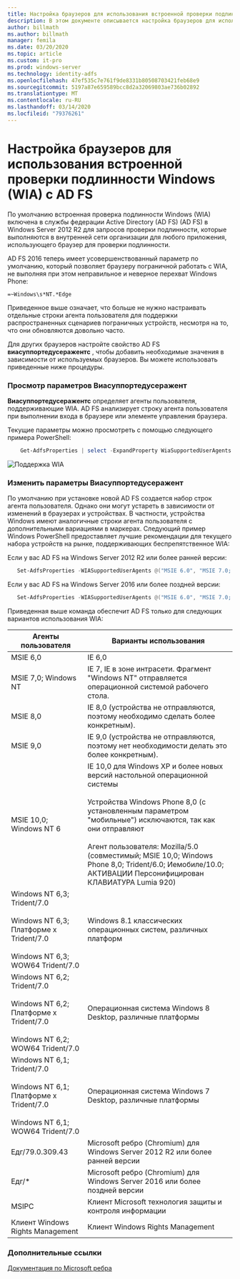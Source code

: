 ```yaml
---
title: Настройка браузеров для использования встроенной проверки подлинности Windows (WIA) с AD FS
description: В этом документе описывается настройка браузеров для использования WIA с AD FS
author: billmath
ms.author: billmath
manager: femila
ms.date: 03/20/2020
ms.topic: article
ms.custom: it-pro
ms.prod: windows-server
ms.technology: identity-adfs
ms.openlocfilehash: 47ef535c7e761f9de8331b80508703421feb68e9
ms.sourcegitcommit: 5197a87e659589bcc8d2a32069803ae736b02892
ms.translationtype: MT
ms.contentlocale: ru-RU
ms.lasthandoff: 03/14/2020
ms.locfileid: "79376261"
---
```

# <a name="configure-browsers-to-use-windows-integrated-authentication-wia-with-ad-fs"></a>Настройка браузеров для использования встроенной проверки подлинности Windows (WIA) с AD FS

По умолчанию встроенная проверка подлинности Windows (WIA) включена в службы федерации Active Directory (AD FS) (AD FS) в Windows Server 2012 R2 для запросов проверки подлинности, которые выполняются в внутренней сети организации для любого приложения, использующего браузер для проверки подлинности.

AD FS 2016 теперь имеет усовершенствованный параметр по умолчанию, который позволяет браузеру пограничной работать с WIA, не выполняя при этом неправильное и неверное перехват Windows Phone:

    =~Windows\s*NT.*Edge

Приведенное выше означает, что больше не нужно настраивать отдельные строки агента пользователя для поддержки распространенных сценариев пограничных устройств, несмотря на то, что они обновляются довольно часто.

Для других браузеров настройте свойство AD FS **виасуппортедусеражентс** , чтобы добавить необходимые значения в зависимости от используемых браузеров.  Вы можете использовать приведенные ниже процедуры.



### <a name="view-wiasupporteduseragent-settings"></a>Просмотр параметров Виасуппортедусеражент
**Виасуппортедусеражентс** определяет агенты пользователя, поддерживающие WIA. AD FS анализирует строку агента пользователя при выполнении входа в браузере или элементе управления браузера.

Текущие параметры можно просмотреть с помощью следующего примера PowerShell:

```powershell
    Get-AdfsProperties | select -ExpandProperty WiaSupportedUserAgents
```

![Поддержка WIA](../operations/media/Configure-AD-FS-Browser-WIA/wiasupport.png)

### <a name="change-wiasupporteduseragent-settings"></a>Изменить параметры Виасуппортедусеражент
По умолчанию при установке новой AD FS создается набор строк агента пользователя. Однако они могут устареть в зависимости от изменений в браузерах и устройствах. В частности, устройства Windows имеют аналогичные строки агента пользователя с дополнительными вариациями в маркерах. Следующий пример Windows PowerShell предоставляет лучшие рекомендации для текущего набора устройств на рынке, поддерживающих беспрепятственное WIA:

Если у вас AD FS на Windows Server 2012 R2 или более ранней версии:

```powershell
   Set-AdfsProperties -WIASupportedUserAgents @("MSIE 6.0", "MSIE 7.0; Windows NT", "MSIE 8.0", "MSIE 9.0", "MSIE 10.0; Windows NT 6", "Windows NT 6.3; Trident/7.0", "Windows NT 6.3; Win64; x64; Trident/7.0", "Windows NT 6.3; WOW64; Trident/7.0", "Windows NT 6.2; Trident/7.0", "Windows NT 6.2; Win64; x64; Trident/7.0", "Windows NT 6.2; WOW64; Trident/7.0", "Windows NT 6.1; Trident/7.0", "Windows NT 6.1; Win64; x64; Trident/7.0", "Windows NT 6.1; WOW64; Trident/7.0", "MSIPC", "Windows Rights Management Client", "Edg/79.0.309.43")
```

Если у вас AD FS на Windows Server 2016 или более поздней версии:

```powershell
   Set-AdfsProperties -WIASupportedUserAgents @("MSIE 6.0", "MSIE 7.0; Windows NT", "MSIE 8.0", "MSIE 9.0", "MSIE 10.0; Windows NT 6", "Windows NT 6.3; Trident/7.0", "Windows NT 6.3; Win64; x64; Trident/7.0", "Windows NT 6.3; WOW64; Trident/7.0", "Windows NT 6.2; Trident/7.0", "Windows NT 6.2; Win64; x64; Trident/7.0", "Windows NT 6.2; WOW64; Trident/7.0", "Windows NT 6.1; Trident/7.0", "Windows NT 6.1; Win64; x64; Trident/7.0", "Windows NT 6.1; WOW64; Trident/7.0", "MSIPC", "Windows Rights Management Client", "Edg/*")
```

Приведенная выше команда обеспечит AD FS только для следующих вариантов использования WIA:



|Агенты пользователя|Варианты использования|
|-----|-----|
|MSIE 6,0|IE 6,0|
|MSIE 7,0; Windows NT|IE 7, IE в зоне интрасети. Фрагмент "Windows NT" отправляется операционной системой рабочего стола.|
|MSIE 8,0|IE 8,0 (устройства не отправляются, поэтому необходимо сделать более конкретным).|
|MSIE 9,0|IE 9,0 (устройства не отправляются, поэтому нет необходимости делать это более конкретным).|
|MSIE 10,0; Windows NT 6|IE 10,0 для Windows XP и более новых версий настольной операционной системы</br></br>Устройства Windows Phone 8,0 (с установленным параметром "мобильные") исключаются, так как они отправляют</br></br>Агент пользователя: Mozilla/5.0 (совместимый; MSIE 10,0; Windows Phone 8,0; Trident/6.0; Иемобиле/10.0; АКТИВАЦИИ Персонифицирован КЛАВИАТУРА Lumia 920)|
|Windows NT 6,3; Trident/7.0</br></br>Windows NT 6,3; Платформе х Trident/7.0</br></br>Windows NT 6,3; WOW64 Trident/7.0| Windows 8.1 классических операционных систем, различных платформ|
|Windows NT 6,2; Trident/7.0</br></br>Windows NT 6,2; Платформе х Trident/7.0</br></br>Windows NT 6,2; WOW64 Trident/7.0|Операционная система Windows 8 Desktop, различные платформы|
|Windows NT 6,1; Trident/7.0</br></br>Windows NT 6,1; Платформе х Trident/7.0</br></br>Windows NT 6,1; WOW64 Trident/7.0|Операционная система Windows 7 Desktop, различные платформы|
|Едг/79.0.309.43 | Microsoft ребро (Chromium) для Windows Server 2012 R2 или более ранней версии |
|Едг/*| Microsoft ребро (Chromium) для Windows Server 2016 или более поздней версии|  
|MSIPC| Клиент Microsoft технология защиты и контроля информации|
|Клиент Windows Rights Management|Клиент Windows Rights Management|


### <a name="additional-links"></a>Дополнительные ссылки

[Документация по Microsoft ребра](https://docs.microsoft.com/microsoft-edge/web-platform/user-agent-string)
